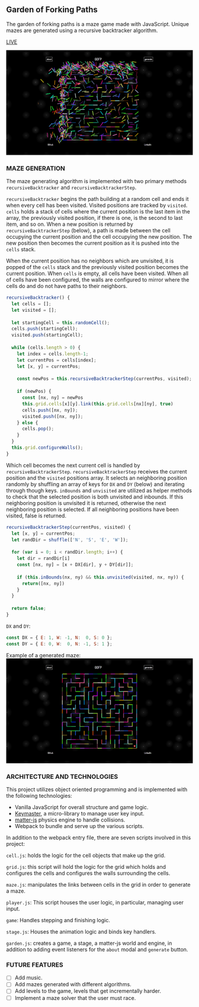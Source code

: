 ## Garden of Forking Paths
  The garden of forking paths is a maze game made with JavaScript. Unique mazes are generated using a recursive backtracker algorithm.

  [LIVE](https://calebomusic.github.io/garden-of-forking-paths/)

  ![Garden of Forking Paths](https://github.com/calebomusic/garden-of-forking-paths/blob/master/screenshots/finish.png)

### MAZE GENERATION

 The maze generating algorithm is implemented with two primary methods `recursiveBacktracker` and `recursiveBacktrackerStep`.

 `recursiveBacktracker` begins the path building at a random cell and ends it when every cell has been visited. Visited positions are tracked by `visited`. `cells` holds a stack of cells where the current position is the last item in the array, the previously visited position, if there is one, is the second to last item, and so on. When a new position is returned by `recursiveBacktrackerStep` (below), a path is made between the cell occupying the current position and the cell occupying the new position. The new position then becomes the current position as it is pushed into the `cells` stack.

 When the current position has no neighbors which are unvisited, it is popped of the `cells` stack and the previously visited position becomes the current position. When `cells` is empty, all cells have been visited. When all of cells have been configured, the walls are configured to mirror where the cells do and do not have paths to their neighbors.

  ```javascript
  recursiveBacktracker() {
    let cells = [];
    let visited = [];

    let startingCell = this.randomCell();
    cells.push(startingCell);
    visited.push(startingCell);

    while (cells.length > 0) {
      let index = cells.length-1;
      let currentPos = cells[index];
      let [x, y] = currentPos;

      const newPos = this.recursiveBacktrackerStep(currentPos, visited);

      if (newPos) {
        const [nx, ny] = newPos
        this.grid.cells[x][y].link(this.grid.cells[nx][ny], true)
        cells.push([nx, ny]);
        visited.push([nx, ny]);
      } else {
        cells.pop();
      }
    }
    this.grid.configureWalls();
  }
  ```

  Which cell becomes the next current cell is handled by `recursiveBacktrackerStep`. `recursiveBacktrackerStep` receives the current position and the `visited` positions array. It selects an neighboring position randomly by shuffling an array of keys for `DX` and `DY` (below) and iterating through though keys. `inBounds` and `unvisited` are utilized as helper methods to check that the selected position is both unvisited and inbounds. If this neighboring position is unvisited it is returned, otherwise the next neighboring position is selected. If all neighboring positions have been visited, false is returned.

  ```javascript
  recursiveBacktrackerStep(currentPos, visited) {
    let [x, y] = currentPos;
    let randDir = shuffle(['N', 'S', 'E', 'W']);

    for (var i = 0; i < randDir.length; i++) {
      let dir = randDir[i]
      const [nx, ny] = [x + DX[dir], y + DY[dir]];

      if (this.inBounds(nx, ny) && this.unvisited(visited, nx, ny)) {
        return([nx, ny])
      }
    }

    return false;
  }
  ```

  `DX` and `DY`:
  ```javascript
  const DX = { E: 1, W: -1, N:  0, S: 0 };
  const DY = { E: 0, W:  0, N: -1, S: 1 };
  ```

  Example of a generated maze:
  ![Garden of Forking Paths](https://github.com/calebomusic/garden-of-forking-paths/blob/master/screenshots/game.png)
  
### ARCHITECTURE AND TECHNOLOGIES

This project utilizes object oriented programming and is implemented with the following technologies:

- Vanilla JavaScript for overall structure and game logic.
- [Keymaster](https://github.com/madrobby/keymaster), a micro-library to manage user key input.
- [matter-js](http://brm.io/matter-js/) physics engine to handle collisions.
- Webpack to bundle and serve up the various scripts.

In addition to the webpack entry file, there are seven scripts involved in this project:

`cell.js`: holds the logic for the cell objects that make up the grid.

`grid.js`: this script will hold the logic for the grid which holds and configures the cells and configures the walls surrounding the cells.

`maze.js`: manipulates the links between cells in the grid in order to generate a maze.

`player.js`: This script houses the user logic, in particular, managing user input.

`game`: Handles stepping and finishing logic.

`stage.js`: Houses the animation logic and binds key handlers.

`garden.js`: creates a game, a stage, a matter-js world and engine, in addition to adding event listeners for the `about` modal and `generate` button.

### FUTURE FEATURES
- [ ] Add music.
- [ ] Add mazes generated with different algorithms.
- [ ] Add levels to the game, levels that get incrementally harder.
- [ ] Implement a maze solver that the user must race.
